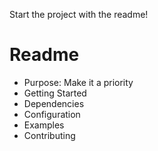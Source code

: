 Start the project with the readme!

# Readme
- Purpose: Make it a priority
- Getting Started
- Dependencies
- Configuration
- Examples
- Contributing
